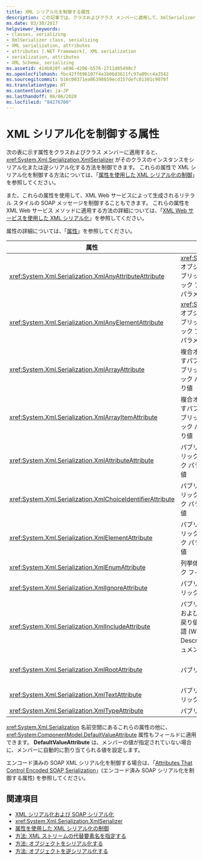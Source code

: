 ```yaml
---
title: XML シリアル化を制御する属性
description: この記事では、クラスおよびクラス メンバーに適用して、XmlSerializer がそのクラスのインスタンスをシリアル化または逆シリアル化する方法を制御する属性を紹介します。
ms.date: 03/30/2017
helpviewer_keywords:
- classes, serializing
- XmlSerializer class, serializing
- XML serialization, attributes
- attributes [.NET Framework], XML serialization
- serialization, attributes
- XML Schema, serializing
ms.assetid: 414b820f-a696-4206-b576-2711d85490c7
ms.openlocfilehash: fbc42ff696107f4a1b06d3611fc97a09cc4a3542
ms.sourcegitcommit: b16c00371ea06398859ecd157defc81301c9070f
ms.translationtype: HT
ms.contentlocale: ja-JP
ms.lasthandoff: 06/06/2020
ms.locfileid: "84276700"
---
```

# <a name="attributes-that-control-xml-serialization"></a>XML シリアル化を制御する属性
次の表に示す属性をクラスおよびクラス メンバーに適用すると、<xref:System.Xml.Serialization.XmlSerializer> がそのクラスのインスタンスをシリアル化または逆シリアル化する方法を制御できます。 これらの属性で XML シリアル化を制御する方法については、「[属性を使用した XML シリアル化の制御](controlling-xml-serialization-using-attributes.md)」を参照してください。  
  
 また、これらの属性を使用して、XML Web サービスによって生成されるリテラル スタイルの SOAP メッセージを制御することもできます。 これらの属性を XML Web サービス メソッドに適用する方法の詳細については、「[XML Web サービスを使用した XML シリアル化](xml-serialization-with-xml-web-services.md)」を参照してください。  
  
 属性の詳細については、「[属性](../attributes/index.md)」を参照してください。  
  
|属性|対象|指定内容|  
|---------------|----------------|---------------|  
|<xref:System.Xml.Serialization.XmlAnyAttributeAttribute>|<xref:System.Xml.XmlAttribute> オブジェクトの配列を返すパブリック フィールド、パブリック プロパティ、パブリック パラメーター、または戻り値|逆シリアル化時に、スキーマで未定義のすべての XML 属性を表す <xref:System.Xml.XmlAttribute> オブジェクトを配列に挿入します。|  
|<xref:System.Xml.Serialization.XmlAnyElementAttribute>|<xref:System.Xml.XmlElement> オブジェクトの配列を返すパブリック フィールド、パブリック プロパティ、パブリック パラメーター、または戻り値|逆シリアル化時に、スキーマで未定義のすべての XML 要素を表す <xref:System.Xml.XmlElement> オブジェクトを配列に挿入します。|  
|<xref:System.Xml.Serialization.XmlArrayAttribute>|複合オブジェクトの配列を返すパブリック フィールド、パブリック プロパティ、パブリック パラメーター、または戻り値|配列のメンバーを XML 配列のメンバーとして生成します。|  
|<xref:System.Xml.Serialization.XmlArrayItemAttribute>|複合オブジェクトの配列を返すパブリック フィールド、パブリック プロパティ、パブリック パラメーター、または戻り値|配列に挿入できる派生型を指定します。 通常、<xref:System.Xml.Serialization.XmlArrayAttribute> と共に適用されます。|  
|<xref:System.Xml.Serialization.XmlAttributeAttribute>|パブリック フィールド、パブリック プロパティ、パブリック パラメーター、または戻り値|メンバーを XML 属性としてシリアル化します。|  
|<xref:System.Xml.Serialization.XmlChoiceIdentifierAttribute>|パブリック フィールド、パブリック プロパティ、パブリック パラメーター、または戻り値|列挙体を使用して、メンバーを明確に区別できるようにします。|  
|<xref:System.Xml.Serialization.XmlElementAttribute>|パブリック フィールド、パブリック プロパティ、パブリック パラメーター、または戻り値|フィールドまたはプロパティを XML 要素としてシリアル化します。|  
|<xref:System.Xml.Serialization.XmlEnumAttribute>|列挙体識別子であるパブリック フィールド|列挙体のメンバーの要素名を指定します。|  
|<xref:System.Xml.Serialization.XmlIgnoreAttribute>|パブリック プロパティとパブリック フィールド|クラスのシリアル化時に、そのクラスに含まれているプロパティまたはフィールドを無視します。|  
|<xref:System.Xml.Serialization.XmlIncludeAttribute>|パブリック派生クラス宣言、およびパブリック メソッドの戻り値 (Web サービス記述言語 (WSDL: Web Service Description Language) ドキュメント用)|シリアル化されたときにクラスが認識されるように、スキーマの生成時にそのクラスを対象に含めます。|  
|<xref:System.Xml.Serialization.XmlRootAttribute>|パブリック クラス宣言|属性ターゲットを XML ルート要素として XML シリアル化する方法を制御します。 この属性を使用して、さらに名前空間と要素名を指定できます。|  
|<xref:System.Xml.Serialization.XmlTextAttribute>|パブリック プロパティとパブリック フィールド|プロパティまたはフィールドを XML テキストとしてシリアル化します。|  
|<xref:System.Xml.Serialization.XmlTypeAttribute>|パブリック クラス宣言|XML 型の名前および名前空間を指定します。|  
  
 <xref:System.Xml.Serialization> 名前空間にあるこれらの属性の他に、<xref:System.ComponentModel.DefaultValueAttribute> 属性もフィールドに適用できます。 **DefaultValueAttribute** は、メンバーの値が指定されていない場合に、メンバーに自動的に割り当てられる値を設定します。  
  
 エンコード済みの SOAP XML シリアル化を制御する場合は、「[Attributes That Control Encoded SOAP Serialization](attributes-that-control-encoded-soap-serialization.md)」(エンコード済み SOAP シリアル化を制御する属性) を参照してください。  
  
## <a name="see-also"></a>関連項目

- [XML シリアル化および SOAP シリアル化](xml-and-soap-serialization.md)
- <xref:System.Xml.Serialization.XmlSerializer>
- [属性を使用した XML シリアル化の制御](controlling-xml-serialization-using-attributes.md)
- [方法: XML ストリームの代替要素名を指定する](how-to-specify-an-alternate-element-name-for-an-xml-stream.md)
- [方法: オブジェクトをシリアル化する](how-to-serialize-an-object.md)
- [方法: オブジェクトを逆シリアル化する](how-to-deserialize-an-object.md)
